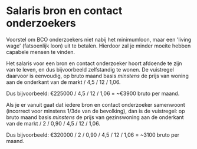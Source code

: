 # Salaris bron en contact onderzoekers

Voorstel om BCO onderzoekers niet nabij het minimumloon, maar een 'living wage' (fatsoenlijk loon) uit te betalen. Hierdoor zal je minder moeite hebben capabele mensen te vinden.

Het salaris voor een bron en contact onderzoeker hoort afdoende te zijn van te leven, en dus bijvoorbeeld zelfstandig te wonen. De vuistregel daarvoor is eenvoudig, op bruto maand basis _minstens_ de prijs van woning aan de onderkant van de markt / 4,5 / 12 / 1,06.

Dus bijvoorbeeld: €225000 / 4,5 / 12 / 1,06 = ~€3900 bruto per maand.

Als je er vanuit gaat dat iedere bron en contact onderzoeker samenwoont (incorrect voor minstens 1/3de van de bevolking), dan is de vuistregel: op bruto maand basis _minstens_ de prijs van gezinswoning aan de onderkant van de markt / 2 / 0,90 / 4,5 / 12 / 1,06.

Dus bijvoorbeeld: €320000 / 2 / 0,90 / 4,5 / 12 / 1,06 = ~3100 bruto per maand.